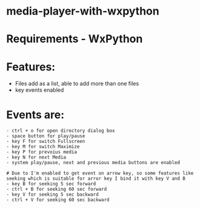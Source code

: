 # media-player-with-wxpython
# Requirements - WxPython
# Features: 
  - Files add as a list, able to add more than one files
  - key events enabled
  # Events are:
    - ctrl + o for open directory dialog box
    - space button for play/pause
    - key F for switch Fullscreen
    - key M for switch Maximize
    - key P for prevoius media
    - key N for next Media
    - system play/pause, next and previous media buttons are enabled
    
    # Due to I'm enabled to get event on arrow key, so some features like seeking which is suitable for arror key I bind it with key V and B
    - key B for seeking 5 sec forward
    - ctrl + B for seeking 60 sec forward
    - key V for seeking 5 sec backward
    - ctrl + V for seeking 60 sec backward
